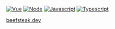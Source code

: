 [![Vue](https://badges.aleen42.com/src/vue.svg)]()
[![Node](https://badges.aleen42.com/src/node.svg)]()
[![Javascript](https://badges.aleen42.com/src/javascript.svg)]()
[![Typescript](https://badges.aleen42.com/src/typescript.svg)]()

[beefsteak.dev](https://beefsteak.dev/)
